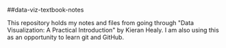 ##data-viz-textbook-notes

This repository holds my notes and files from going through "Data Visualization: A Practical Introduction" by Kieran Healy. I am also using this as an opportunity to learn git and GitHub.
